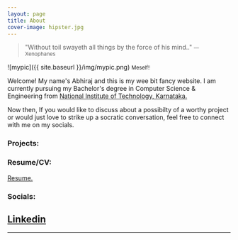 ```yaml
---
layout: page
title: About
cover-image: hipster.jpg
---
```

>"Without toil swayeth all things by the force of his mind.."
><small>— Xenophanes</small>

![mypic]({{ site.baseurl }}/img/mypic.png) <small>Meself!</small>

Welcome! My name's Abhiraj and this is my wee bit fancy website. I am currently pursuing my Bachelor's degree in Computer Science & Engineering from [National Institute of Technology, Karnataka.](https://www.nitk.ac.in/)

Now then, If you would like to discuss about a possibilty of a worthy project or would just love to strike up a socratic conversation, feel free to connect with me on my socials. 


### Projects: ###

### Resume/CV: ###
<a href="https://docs.google.com/document/d/1bgJf4qPw2tHZ0x6VjRKt9JdzTptcKWN4Qj_lMgMDv60/edit">Resume.</a>

### Socials: ###
<a class="fa fa-linkedin" href="https://www.linkedin.com/in/abhiraj-mengade-596550191/">Linkedin</a>
---



---


